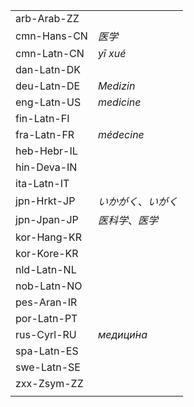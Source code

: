 | | |
|-|-|
| arb-Arab-ZZ |  |
| cmn-Hans-CN | _医学_ |
| cmn-Latn-CN | _yī xué_ |
| dan-Latn-DK |  |
| deu-Latn-DE | _Medizin_ |
| eng-Latn-US | _medicine_ |
| fin-Latn-FI |  |
| fra-Latn-FR | _médecine_ |
| heb-Hebr-IL |  |
| hin-Deva-IN |  |
| ita-Latn-IT |  |
| jpn-Hrkt-JP | _いかがく_、_いがく_ |
| jpn-Jpan-JP | _医科学_、_医学_ |
| kor-Hang-KR |  |
| kor-Kore-KR |  |
| nld-Latn-NL |  |
| nob-Latn-NO |  |
| pes-Aran-IR |  |
| por-Latn-PT |  |
| rus-Cyrl-RU | _медици́на_ |
| spa-Latn-ES |  |
| swe-Latn-SE |  |
| zxx-Zsym-ZZ |  |
|  |  |